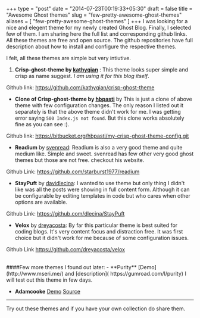 +++
type = "post"
date = "2014-07-23T00:19:33+05:30"
draft = false
title = "Awesome Ghost themes"
slug = "few-pretty-awesome-ghost-themes"
aliases = [
	"few-pretty-awesome-ghost-themes"
]
+++
I was looking for a nice and elegent theme for my newly created Ghost Blog.
Finally, I selected few of them. I am sharing here the full list and corresponding github links. All these themes are free and open source. The github repositories have full description about how to install and configure the respective themes.

 I felt, all these themes are simple but very intiutive.

 1. **Crisp-ghost-theme by  [kathyqian](http://kathyqian.com/)** : This theme looks super simple and crisp as name suggest. *I am using it for this blog itself*.

 Github link: https://github.com/kathyqian/crisp-ghost-theme

 - **Clone of Crisp-ghost-theme by [hbpasti](https://twitter.com/hbpasti)** by  This is just a clone of above theme with few configuration changes. The only reason I listed out it separately is that the above theme didn't work for me. I was getting error saying `500 Index.js not found`.
 But this clone works absolutely fine as you can see :).  

 Github link:
 https://bitbucket.org/hbpasti/my-crisp-ghost-theme-config.git

 - **Readium** by [svenread](http://www.svenread.com/):
 Readium is also a very good theme and quite medium like. Simple and sweet. svenread has few other very good ghost themes but those are not free. checkout his website.

  Github Link:
 https://github.com/starburst1977/readium

 - **StayPuft** by [davidlecina](http://davidlecina.com/):
 I wanted to use theme but only thing I didn't like was all the posts were showing in full content form. Although it can be configurable by editing templates in code but who cares when other options are available.

  Github Link:
 https://github.com/dlecina/StayPuft  

 - **Velox** by [dreyacosta](http://dreyacosta.com/):
 By far this particular theme is best suited for coding blogs. It's very content focus and distraction free. It was first choice but it didn't work for me because of some configuration issues.

  Github Link https://github.com/dreyacosta/velox



<br>
####Few more themes I found out later:
- **Purity** [Demo](http://www.mseri.me/) and [description]( https://gumroad.com/l/purity) I will test out this theme in few days.

- **Adamcooke** [Demo](http://adamcooke.io/) [Source](https://github.com/adamcooke/ghost-theme)


 ---
 Try out these themes and if you have your own collection do share them.
